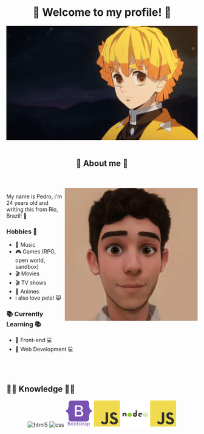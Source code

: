 <div align="center">
<h1 align="center"> 👋 Welcome to my profile! 👋 </h1>
<img src="assets/zenitsu.gif" alt="gif zenitsu" height="300" width="600">
</div>
<br>

<div>
<h2 align="center">📝 About me 📝</h2>
<br>
<br>

<img align="right" src="assets/me.jpg" alt="me!" width="350" height="350">


<p> My name is Pedro, i'm 24 years old and writing this from Rio, Brazil! 🍻</p>
<h3> Hobbies 💜</h3>
<ul>
    <li> 🎵 Music </li>
    <li> 🎮 Games (RPG, open world, sandbox) </li>
    <li> 🎬 Movies </li>
    <li> 🎬 TV shows </li>
    <li> 👾 Animes </li>
    <li> i also love pets! 😸</li>
</ul>

<h3> 📚 Currently Learning 📚</h3>

<ul>
    <li> 📱 Front-end 💻 </li>
    <li> 📱 Web Development 💻 </li>
</ul>


</div>
<br>
<br>

<div>
<h2 align="left">👨‍💻 Knowledge 👨‍💻</h2>

<div align="center">
<img src="ht<span>tps://</span>github.com/devicons/devicon/blob/master/icons/html5/html5-original-wordmark.svg" width="70" alt ="html5">
<img src="https://<span></span>github.com/devicons/devicon/blob/master/icons/css3/css3-original-wordmark.svg" width="70" alt ="css">
<img src="https://github.com/devicons/devicon/blob/master/icons/bootstrap/bootstrap-plain-wordmark.svg" width="70" alt ="bootstrap">
<img src="https://github.com/devicons/devicon/blob/master/icons/javascript/javascript-original.svg" width="70" alt ="javascript">
<img src="https://github.com/devicons/devicon/blob/master/icons/nodejs/nodejs-original-wordmark.svg" width="70" alt ="nodejs">
<img src="https://github.com/devicons/devicon/blob/master/icons/javascript/javascript-original.svg" width="70" alt ="javascript">

</div>

</div>
</body>
